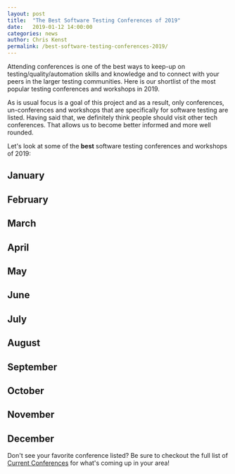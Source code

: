 ```yaml
---
layout: post
title:  "The Best Software Testing Conferences of 2019"
date:   2019-01-12 14:00:00
categories: news
author: Chris Kenst
permalink: /best-software-testing-conferences-2019/
---
```

Attending conferences is one of the best ways to keep-up on testing/quality/automation skills and knowledge and to connect with your peers in the larger testing communities. Here is our shortlist of the most popular testing conferences and workshops in 2019.

As is usual focus is a goal of this project and as a result, only conferences, un-conferences and workshops that are specifically for software testing are listed. Having said that, we definitely think people should visit other tech conferences. That allows us to become better informed and more well rounded.

Let's look at some of the **best** software testing conferences and workshops of 2019:

## January

## February

## March

## April

## May

## June

## July

## August

## September

## October

## November

## December


Don't see your favorite conference listed? Be sure to checkout the full list of [Current Conferences](/) for what's coming up in your area!
